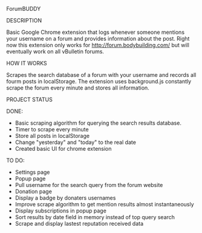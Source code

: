 ForumBUDDY

DESCRIPTION

Basic Google Chrome extension that logs whenever someone mentions your username on a forum and provides information
about the post. Right now this extension only works for http://forum.bodybuilding.com/ but will eventually
work on all vBulletin forums.

HOW IT WORKS

Scrapes the search database of a forum with your username and records all fourm posts in localStorage. The extension
uses background.js constantly scrape the forum every minute and stores all information.


PROJECT STATUS

DONE:
- Basic scraping algorithm for querying the search results database.
- Timer to scrape every minute
- Store all posts in localStorage
- Change "yesterday" and "today" to the real date
- Created basic UI for chrome extension

TO DO:
- Settings page
- Popup page
- Pull username for the search query from the forum website
- Donation page
- Display a badge by donaters usernames
- Improve scrape algorithm to get mention results almost instantaneously
- Display subscriptions in popup page
- Sort results by date field in memory instead of top query search
- Scrape and display lastest reputation received data
